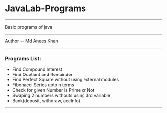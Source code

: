 # JavaLab-Programs
<hr>
<!--git pull -- rebase origin main-->
Basic programs of java
<hr>
Author -- Md Anees Khan 
<hr>
<h3> Programs List: </h3>
<ul>
  <li>Find Compound Interest </li>
  <li>Find Quotient and Remainder</li>
  <li>Find Perfect Square without using external modules </li>
  <li>Fibonacci Series upto n terms </li>
  <li>Check for given Number is Prime or Not</li>
  <li>Swaping 2 numbers withouts using 3rd variable </li>
  <li>Bank(deposit, withdraw, accInfo)</li>
</ul>
<hr>

